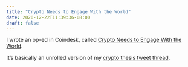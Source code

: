 ```yaml
---
title: "Crypto Needs to Engage With the World"
date: 2020-12-22T11:39:36-08:00
draft: false
---
```


I wrote an op-ed in Coindesk, called [Crypto Needs to Engage With the
World](https://www.coindesk.com/markets/2020/12/22/crypto-needs-to-engage-with-the-world/).

It’s basically an unrolled version of my [crypto thesis tweet
thread](https://twitter.com/buchmanster/status/1330600004419989518).


